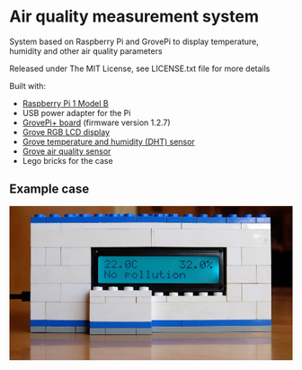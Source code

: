 # Air quality measurement system

System based on Raspberry Pi and GrovePi to display temperature, humidity and other air quality parameters

Released under The MIT License, see LICENSE.txt file for more details

Built with:
* [Raspberry Pi 1 Model B](https://www.raspberrypi.org/products/model-b/)
* USB power adapter for the Pi
* [GrovePi+ board](https://www.dexterindustries.com/shop/grovepi-board/) (firmware version 1.2.7)
* [Grove RGB LCD display](http://wiki.seeed.cc/Grove-LCD_RGB_Backlight/)
* [Grove temperature and humidity (DHT) sensor ](http://wiki.seeedstudio.com/wiki/Grove_-_Temperature_and_Humidity_Sensor)
* [Grove air quality sensor](http://www.seeedstudio.com/wiki/Grove_-_Air_Quality_Sensor_v1.3)
* Lego bricks for the case

## Example case
![Front of the case](front.jpg)
